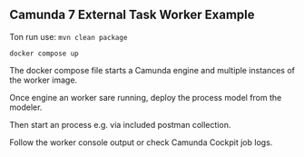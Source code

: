 ## Camunda 7 External Task Worker Example

Ton run use:
```mvn clean package```

```docker compose up```

The docker compose file starts a Camunda engine and multiple instances of the worker image.

Once engine an worker sare running, deploy the process model from the modeler.

Then start an process e.g. via included postman collection.

Follow the worker console output or check Camunda Cockpit job logs.
